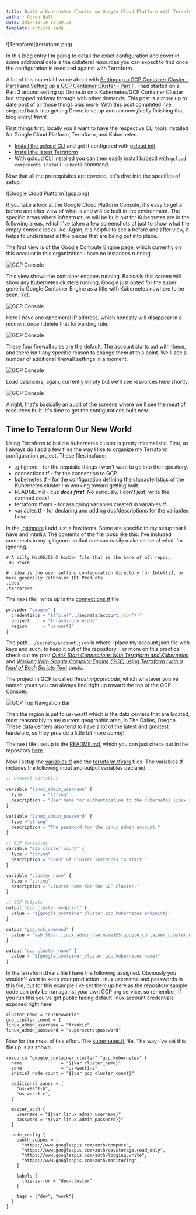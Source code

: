 ```yaml
---
title: Build a Kubernetes Cluster on Google Cloud Platform with Terraform
author: Adron Hall
date: 2017-10-19 19:20:39
template: article.jade
---
```

<div class="image float-right">
    ![Terraform](terraform.png)
</div>

In this blog entry I'm going to detail the exact configuration and cover in some additional details the collateral resources you can expect to find once the configuration is executed against with Terraform.

A lot of this material I wrote about with [Setting up a GCP Container Cluster - Part I](/articles/setting-up-gcp-container-cluster/) and [Setting up a GCP Container Cluster - Part II](/articles/setting-up-gcp-container-cluster-part-2/). I had started on a Part 3 around setting up Drone.io on a Kubernetes/GCP Container Cluster but stopped midway through with other demands. This post is a more up to date post of all those things plus more. With this post completed I've stepped back into getting Drone.io setup and am now *finally* finishing that blog entry! *#win*!

First things first, locally you'll want to have the respective CLI tools installed for Google Cloud Platform, Terraform, and Kubernetes.

<span class="more"></span>

* [Install the gcloud CLI](https://cloud.google.com/sdk/downloads) and get it configured with [gcloud init](https://cloud.google.com/sdk/gcloud/reference/init)
* [Install the latest Terraform](https://www.terraform.io/intro/getting-started/install.html)
* With gcloud CLI installed you can then easily install kubectl with `gcloud components install kubectl` command.

Now that all the prerequisites are covered, let's dive into the specifics of setup.

<div class="image float-right">
    ![Google Cloud Platform](gcp.png)
</div>

If you take a look at the Google Cloud Platform Console, it's easy to get a before and after view of what is and will be built in the environment. The specific areas where infrastructure will be built out for Kubernetes are in the following areas, which I've taken a few screenshots of just to show what the empty console looks like. Again, it's helpful to see a before and after view, it helps to understand all the pieces that are being put into place.

The first view is of the Google Compute Engine page, which currently on this account in this organization I have no instances running.

![GCP Console](gcp-01.png)

This view shows the container engines running. Basically this screen will show any Kubernetes clusters running, Google just opted for the super generic Google Container Engine as a title with Kubernetes nowhere to be seen. Yet.

![GCP Console](gcp-02.png)

Here I have one ephemeral IP address, which honestly will disappear in a moment once I delete that forwarding rule.

![GCP Console](gcp-03.png)

These four firewall rules are the default. The account starts out with these, and there isn't any specific reason to change them at this point. We'll see a number of additional firewall settings in a moment.

![GCP Console](gcp-04.png)

Load balancers, again, currently empty but we'll see resources here shortly.

![GCP Console](gcp-05.png)

Alright, that's basically an audit of the screens where we'll see the meat of resources built. It's time to get the configurations built now.

## Time to Terraform Our New World

Using Terraform to build a Kubernetes cluster is pretty minimalistic. First, as I always do I add a few files the way I like to organize my Terraform configuration project. These files include:

* .gitignore - for the requisite things I won't want to go into the repository.
* connections.tf - for the connection to GCP.
* kubernetes.tf - for the configuration defining the characteristics of the Kubernetes cluster I'm working toward getting built.
* README.md - cuz ***docs first***. No seriously, I don't jest, write the damned docs!
* terraform.tfvars - for assigning variables created in variables.tf.
* variables.tf - for declaring and adding doc/descriptions for the variables I use.

In the [.gitignore](https://github.com/Adron/our_new_world/blob/master/.gitignore) I add just a few items. Some are specific to my setup that I have and IntelliJ. The contents of the file looks like this. I've included comments in my .gitignore so that one can easily make sense of what I'm ignoring.

```
# A silly MacOS/OS-X hidden file that is the bane of all repos.
.DS_Store

# .idea is the user setting configuration directory for IntelliJ, or more generally Jetbrains IDE Products.
.idea
.terraform
```

The next file I write up is the [connections.tf](https://github.com/Adron/our_new_world/blob/master/connections.tf) file.

``` javascript
provider "google" {
  credentials = "${file("../secrets/account.json")}"
  project     = "thrashingcorecode"
  region      = "us-west1"
}
```

The path `../secrets/account.json` is where I place my account.json file with keys and such, to keep it out of the repository. For more on this practice check out my post *[Quick Start Connections With Terraform and Kubernetes]()* and *[Working With Google Compute Engine (GCE) using Terraform (with a load of Bash Scripts Too)](http://blog.adron.me/articles/working-with-google-compute-engine/)* posts.

The project in GCP is called *thrashingcorecode*, which whatever you've named yours you can always find right up toward the top of the GCP Console.

![GCP Top Navigation Bar](console-bar.png)

Then the region is set to us-west1 which is the data centers that are located, most reasonably to my current geographic area, in The Dalles, Oregon. These data centers also tend to have a lot of the latest and greatest hardware, so they provide a little bit more *oompf*!

The next file I setup is the [README.md](https://github.com/Adron/our_new_world/blob/master/README.md), which you can just check out in the repository [here](https://github.com/Adron/our_new_world/blob/master/README.md).

Now I setup the [variables.tf](https://github.com/Adron/our_new_world/blob/master/variables.tf) and the [terraform.tfvars](https://github.com/Adron/our_new_world/blob/master/terraform.tfvars) files. The variables.tf includes the following input and output variables declared.

``` javascript
// General Variables

variable "linux_admin_username" {
  type        = "string"
  description = "User name for authentication to the Kubernetes linux agent virtual machines in the cluster."
}

variable "linux_admin_password" {
  type ="string"
  description = "The password for the Linux admin account."
}

// GCP Variables
variable "gcp_cluster_count" {
  type = "string"
  description = "Count of cluster instances to start."
}

variable "cluster_name" {
  type = "string"
  description = "Cluster name for the GCP Cluster."
}

// GCP Outputs
output "gcp_cluster_endpoint" {
  value = "${google_container_cluster.gcp_kubernetes.endpoint}"
}

output "gcp_ssh_command" {
  value = "ssh ${var.linux_admin_username}@${google_container_cluster.gcp_kubernetes.endpoint}"
}

output "gcp_cluster_name" {
  value = "${google_container_cluster.gcp_kubernetes.name}"
}
```

In the terraform.tfvars file I have the following assigned. Obviously you wouldn't want to keep your production Linux username and passwords in this file, but for this example I've set them up here as the repository sample code can only be run against your own GCP org service, so remember, if you run this you've got public facing default linux account credentials exposed right here!

```
cluster_name = "ournewworld"
gcp_cluster_count = 1
linux_admin_username = "frankie"
linux_admin_password = "supersecretpassword"
```

Now for the meat of this effort. The [kubernetes.tf](https://github.com/Adron/our_new_world/blob/master/kubernetes.tf) file. The way I've set this file up is as shown.

```
resource "google_container_cluster" "gcp_kubernetes" {
  name               = "${var.cluster_name}"
  zone               = "us-west1-a"
  initial_node_count = "${var.gcp_cluster_count}"

  additional_zones = [
    "us-west1-b",
    "us-west1-c",
  ]

  master_auth {
    username = "${var.linux_admin_username}"
    password = "${var.linux_admin_password}}"
  }

  node_config {
    oauth_scopes = [
      "https://www.googleapis.com/auth/compute",
      "https://www.googleapis.com/auth/devstorage.read_only",
      "https://www.googleapis.com/auth/logging.write",
      "https://www.googleapis.com/auth/monitoring",
    ]

    labels {
      this-is-for = "dev-cluster"
    }

    tags = ["dev", "work"]
  }
}
```
